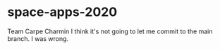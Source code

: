 # space-apps-2020
Team Carpe Charmin
I think it's not going to let me commit to the main branch.
I was wrong.
